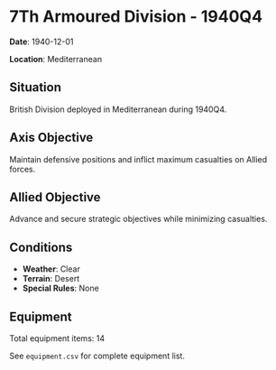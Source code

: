 # 7Th Armoured Division - 1940Q4

**Date**: 1940-12-01

**Location**: Mediterranean

## Situation

British Division deployed in Mediterranean during 1940Q4.

## Axis Objective

Maintain defensive positions and inflict maximum casualties on Allied forces.

## Allied Objective

Advance and secure strategic objectives while minimizing casualties.

## Conditions

- **Weather**: Clear
- **Terrain**: Desert
- **Special Rules**: None

## Equipment

Total equipment items: 14

See `equipment.csv` for complete equipment list.
